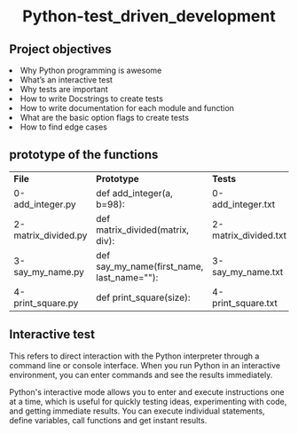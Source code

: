 <h1 align = "center">Python-test_driven_development</h1>

<h2>Project objectives</h2>

<li>Why Python programming is awesome</li>
<li>What’s an interactive test</li>
<li>Why tests are important</li>
<li>How to write Docstrings to create tests</li>
<li>How to write documentation for each module and function</li>
<li>What are the basic option flags to create tests</li>
<li>How to find edge cases</li>

<h2>prototype of the functions</h2>
<table>
  <tr>
    <td><b align = "center">File</b></td>
    <td><b align = "center">Prototype</b></td>
    <td><b align = "center">Tests</b></td>
  </tr>
    <tr>
    <td>0-add_integer.py</td>
    <td>def add_integer(a, b=98):</td>
    <td>0-add_integer.txt</td>
  </tr>
  <tr>
    <td>2-matrix_divided.py</td>
    <td>def matrix_divided(matrix, div):</td>
    <td>2-matrix_divided.txt</td>
    <tr>
    <td>3-say_my_name.py</td>
    <td>def say_my_name(first_name, last_name=""):</td>
    <td>3-say_my_name.txt</td>
  </tr>
  <tr>
    <td>4-print_square.py</td>
    <td>def print_square(size):</td>
    <td>4-print_square.txt</td>
  </tr>
</table>
<h2>Interactive test</h2>
<p>This refers to direct interaction with the Python interpreter through a command line or console interface. When you run Python in an interactive environment, you can enter commands and see the results immediately.

Python's interactive mode allows you to enter and execute instructions one at a time, which is useful for quickly testing ideas, experimenting with code, and getting immediate results. You can execute individual statements, define variables, call functions and get instant results.</p>

